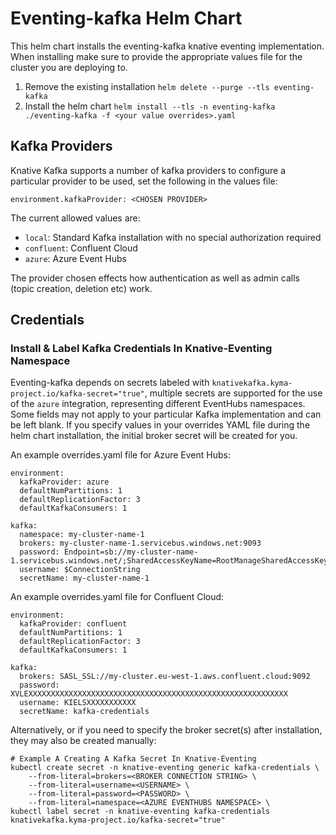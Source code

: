 # Eventing-kafka Helm Chart

This helm chart installs the eventing-kafka knative eventing implementation.  When installing make sure to provide the appropriate values file for the
cluster you are deploying to.

1. Remove the existing installation `helm delete --purge --tls eventing-kafka`
2. Install the helm chart `helm install --tls -n eventing-kafka ./eventing-kafka -f <your value overrides>.yaml`

## Kafka Providers

Knative Kafka supports a number of kafka providers to configure a particular provider to be used, set the following
in the values file:

`environment.kafkaProvider: <CHOSEN PROVIDER>`

The current allowed values are:

* `local`: Standard Kafka installation with no special authorization required
* `confluent`: Confluent Cloud
* `azure`: Azure Event Hubs

The provider chosen effects how authentication as well as admin calls (topic creation, deletion etc) work.

## Credentials

### Install & Label Kafka Credentials In Knative-Eventing Namespace 
Eventing-kafka depends on secrets labeled with `knativekafka.kyma-project.io/kafka-secret="true"`, multiple
secrets are supported for the use of the `azure` integration, representing different EventHubs namespaces.  Some fields
may not apply to your particular Kafka implementation and can be left blank.  If you specify values in your overrides
YAML file during the helm chart installation, the initial broker secret will be created for you.

An example overrides.yaml file for Azure Event Hubs:

```
environment:
  kafkaProvider: azure
  defaultNumPartitions: 1
  defaultReplicationFactor: 3
  defaultKafkaConsumers: 1

kafka:
  namespace: my-cluster-name-1
  brokers: my-cluster-name-1.servicebus.windows.net:9093
  password: Endpoint=sb://my-cluster-name-1.servicebus.windows.net/;SharedAccessKeyName=RootManageSharedAccessKey;SharedAccessKey=XXXXXXXXXXXXXXXXXXXXXXXXXXXXXXXXXXXXXXXXXXX=
  username: $ConnectionString
  secretName: my-cluster-name-1
```

An example overrides.yaml file for Confluent Cloud:

```
environment:
  kafkaProvider: confluent
  defaultNumPartitions: 1
  defaultReplicationFactor: 3
  defaultKafkaConsumers: 1

kafka:
  brokers: SASL_SSL://my-cluster.eu-west-1.aws.confluent.cloud:9092
  password: XVLEXXXXXXXXXXXXXXXXXXXXXXXXXXXXXXXXXXXXXXXXXXXXXXXXXXXXXXXXXX
  username: KIELSXXXXXXXXXXX
  secretName: kafka-credentials
```

Alternatively, or if you need to specify the broker secret(s) after installation, they may also be created manually:
   
```
# Example A Creating A Kafka Secret In Knative-Eventing
kubectl create secret -n knative-eventing generic kafka-credentials \
    --from-literal=brokers=<BROKER CONNECTION STRING> \
    --from-literal=username=<USERNAME> \ 
    --from-literal=password=<PASSWORD> \
    --from-literal=namespace=<AZURE EVENTHUBS NAMESPACE> \
kubectl label secret -n knative-eventing kafka-credentials knativekafka.kyma-project.io/kafka-secret="true"
```
